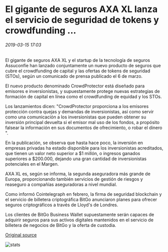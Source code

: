 # El gigante de seguros AXA XL lanza el servicio de seguridad de tokens y crowdfunding ...

###### 2019-03-15 17:03

El gigante de seguros AXA XL y el startup de la tecnología de seguros Assuconfíe han lanzado conjuntamente un nuevo producto de seguros que cubre el crowdfunding de capital y las ofertas de tokens de seguridad (STOs), según un comunicado de prensa publicado el 6 de marzo.

El nuevo producto denominado CrowdProtector está diseñado para emisores e inversionistas, y supuestamente protege nuevas estrategias de formación de capital en línea como el crowdfunding de equidad y los STOs.

Los lanzamientos dicen: "CrowdProtector proporciona a los emisores protección contra quejas y demandas de inversionistas, así como servir como una comunicación a los inversionistas que pueden obtener su inversión principal devuelta si el emisor mal uso de los fondos, a propósito falsear la información en sus documentos de ofrecimiento, o robar el dinero ".

En la publicación, se observa que hasta hace poco, la inversión en empresas privadas ha estado disponible para los inversionistas acreditados, que tienen un valor neto superior a $1 millón, o ingresos ganados superiores a $200.000, dejando una gran cantidad de inversionistas potenciales en el Margen.

AXA XL es, según se informa, la segunda aseguradora más grande de Europa, proporcionando también servicios de gestión de riesgos y reaseguro a compañías aseguradoras a nivel mundial.

Como informó Cointelegraph en febrero, la firma de seguridad blockchain y el servicio de billetera criptográfica BitGo anunciaron planes para ofrecer seguros criptográficos a través de Lloyd's de Londres.

Los clientes de BitGo Business Wallet supuestamente serán capaces de adquirir seguros para sus activos digitales mantenidos en el servicio de billetera de negocios de BitGo y la oferta de custodia.

[Original source](https://cointelegraph.com/news/insurance-giant-axa-xl-launches-security-token-and-crowdfunding-insurance-service)

![stats](https://c.statcounter.com/11760860/0/a89fa40b/1/ "stats")